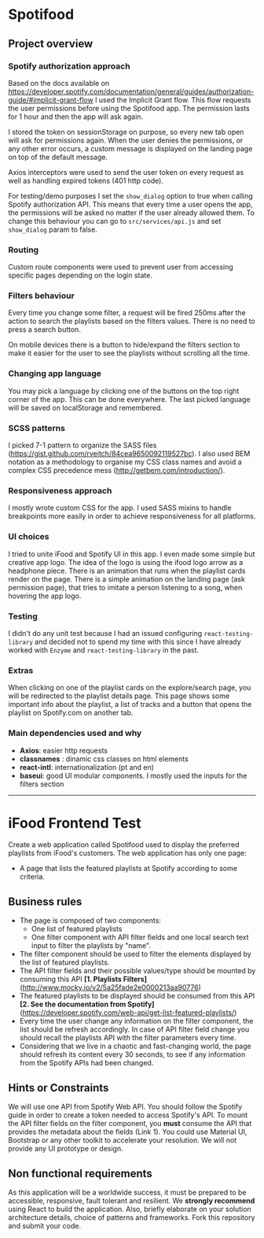 # Spotifood

## Project overview

### Spotify authorization approach

Based on the docs available on https://developer.spotify.com/documentation/general/guides/authorization-guide/#implicit-grant-flow I used the Implicit Grant flow. This flow requests the user permissions before using the Spotifood app. The permission lasts for 1 hour and then the app will ask again.

I stored the token on sessionStorage on purpose, so every new tab open will ask for permissions again. When the user denies the permissions, or any other error occurs, a custom message is displayed on the landing page on top of the default message.

Axios interceptors were used to send the user token on every request as well as handling expired tokens (401 http code).

For testing/demo purposes I set the `show_dialog` option to true when calling Spotify authorization API. This means that every time a user opens the app, the permissions will be asked no matter if the user already allowed them. To change this behaviour you can go to `src/services/api.js` and set `show_dialog` param to false.

### Routing

Custom route components were used to prevent user from accessing specific pages depending on the login state.

### Filters behaviour

Every time you change some filter, a request will be fired 250ms after the action to search the playlists based on the filters values. There is no need to press a search button.

On mobile devices there is a button to hide/expand the filters section to make it easier for the user to see the playlists without scrolling all the time.

### Changing app language

You may pick a language by clicking one of the buttons on the top right corner of the app. This can be done everywhere. The last picked language will be saved on localStorage and remembered.

### SCSS patterns

I picked 7-1 pattern to organize the SASS files (https://gist.github.com/rveitch/84cea9650092119527bc).
I also used BEM notation as a methodology to organise my CSS class names and avoid a complex CSS precedence mess (http://getbem.com/introduction/).

### Responsiveness approach

I mostly wrote custom CSS for the app. I used SASS mixins to handle breakpoints more easily in order to achieve responsiveness for all platforms.

### UI choices

I tried to unite iFood and Spotify UI in this app. I even made some simple but creative app logo. The idea of the logo is using the ifood logo arrow as a headphone piece. There is an animation that runs when the playlist cards render on the page. There is a simple animation on the landing page (ask permission page), that tries to imitate a person listening to a song, when hovering the app logo.

### Testing

I didn't do any unit test because I had an issued configuring `react-testing-library` and decided not to spend my time with this since I have already worked with `Enzyme` and `react-testing-library` in the past.

### Extras

When clicking on one of the playlist cards on the explore/search page, you will be redirected to the playlist details page. This page shows some important info about the playlist, a list of tracks and a button that opens the playlist on Spotify.com on another tab.

### Main dependencies used and why

- **Axios**: easier http requests
- **classnames** : dinamic css classes on html elements
- **react-intl**: internationalization (pt and en)
- **baseui**: good UI modular components. I mostly used the inputs for the filters section

---

# iFood Frontend Test

Create a web application called Spotifood used to display the preferred playlists from iFood's customers. The web application has only one page:

- A page that lists the featured playlists at Spotify according to some criteria.

## Business rules

- The page is composed of two components:
  - One list of featured playlists
  - One filter component with API filter fields and one local search text input to filter the playlists by "name".
- The filter component should be used to filter the elements displayed by the list of featured playlists.
- The API filter fields and their possible values/type should be mounted by consuming this API **[1. Playlists Filters]** (http://www.mocky.io/v2/5a25fade2e0000213aa90776)
- The featured playlists to be displayed should be consumed from this API **[2. See the documentation from Spotify]** (https://developer.spotify.com/web-api/get-list-featured-playlists/)
- Every time the user change any information on the filter component, the list should be refresh accordingly. In case of API filter field change you should recall the playlists API with the filter parameters every time.
- Considering that we live in a chaotic and fast-changing world, the page should refresh its content every 30 seconds, to see if any information from the Spotify APIs had been changed.

## Hints or Constraints

We will use one API from Spotify Web API. You should follow the Spotify guide in order to create a token needed to access Spotify's API.
To mount the API filter fields on the filter component, you **must** consume the API that provides the metadata about the fields (Link 1).
You could use Material UI, Bootstrap or any other toolkit to accelerate your resolution. We will not provide any UI prototype or design.

## Non functional requirements

As this application will be a worldwide success, it must be prepared to be accessible, responsive, fault tolerant and resilient.
We **strongly recommend** using React to build the application.
Also, briefly elaborate on your solution architecture details, choice of patterns and frameworks.
Fork this repository and submit your code.
